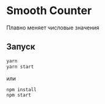 # Smooth Counter

Плавно меняет числовые значения

## Запуск

```bash
yarn
yarn start
```
или

```bash
npm install
npm start
```

